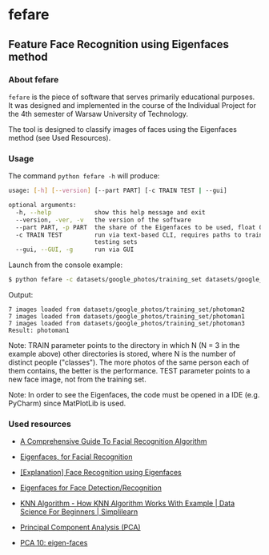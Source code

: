 # fefare

## Feature Face Recognition using Eigenfaces method

### About fefare
`fefare` is the piece of software that serves primarily educational purposes. It was designed and implemented in the course of the Individual Project for the 4th semester of Warsaw University of Technology.

The tool is designed to classify images of faces using the Eigenfaces method (see Used Resources).

### Usage

The command `python fefare -h` will produce:

```bash
usage: [-h] [--version] [--part PART] [-c TRAIN TEST | --gui]

optional arguments:
  -h, --help            show this help message and exit
  --version, -ver, -v   the version of the software
  --part PART, -p PART  the share of the Eigenfaces to be used, float 0.0 - 1.0
  -c TRAIN TEST         run via text-based CLI, requires paths to training and
                        testing sets
  --gui, --GUI, -g      run via GUI
```

Launch from the console example:

```bash
$ python fefare -c datasets/google_photos/training_set datasets/google_photos/testing_set/photoman1.jpg
```
Output:
```
7 images loaded from datasets/google_photos/training_set/photoman2
7 images loaded from datasets/google_photos/training_set/photoman1
7 images loaded from datasets/google_photos/training_set/photoman3
Result: photoman1
```

Note: TRAIN parameter points to the directory in which N (N = 3 in the example above) other directories is stored, where N is the number of distinct people ("classes"). The more photos of the same person each of them contains, the better is the performance. TEST parameter points to a new face image, not from the training set.

Note: In order to see the Eigenfaces, the code must be opened in a IDE (e.g. PyCharm) since MatPlotLib is used.


### Used resources

* [A Comprehensive Guide To Facial Recognition Algorithm](https://www.baseapp.com/computer-vision/a-comprehensive-guide-to-facial-recognition-algorithms/)

* [Eigenfaces, for Facial Recognition](https://jeremykun.com/2011/07/27/eigenfaces/)

* [[Explanation] Face Recognition using Eigenfaces](http://laid.delanover.com/explanation-face-recognition-using-eigenfaces/)

* [Eigenfaces for Face Detection/Recognition](http://www.vision.jhu.edu/teaching/vision08/Handouts/case_study_pca1.pdf)

* [KNN Algorithm - How KNN Algorithm Works With Example | Data Science For Beginners | Simplilearn](https://www.youtube.com/watch?v=4HKqjENq9OU&list=PLSKUQv7Cc75IgbbleL_69p9w54OhEhaLF&index=5&t=0s)

* [Principal Component Analysis (PCA)](https://www.youtube.com/watch?v=g-Hb26agBFg)

* [PCA 10: eigen-faces](https://www.youtube.com/watch?v=_lY74pXWlS8)
